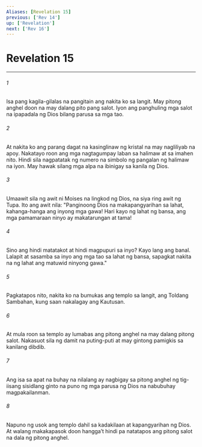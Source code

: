 ```yaml
---
Aliases: [Revelation 15]
previous: ['Rev 14']
up: ['Revelation']
next: ['Rev 16']
---
```

# Revelation 15

***

###### 1
Isa pang kagila-gilalas na pangitain ang nakita ko sa langit. May pitong anghel doon na may dalang pito pang salot. Iyon ang panghuling mga salot na ipapadala ng Dios bilang parusa sa mga tao. 

###### 2
At nakita ko ang parang dagat na kasinglinaw ng kristal na may nagliliyab na apoy. Nakatayo roon ang mga nagtagumpay laban sa halimaw at sa imahen nito. Hindi sila nagpatatak ng numero na simbolo ng pangalan ng halimaw na iyon. May hawak silang mga alpa na ibinigay sa kanila ng Dios. 

###### 3
Umaawit sila ng awit ni Moises na lingkod ng Dios, na siya ring awit ng Tupa. Ito ang awit nila: "Panginoong Dios na makapangyarihan sa lahat, kahanga-hanga ang inyong mga gawa! Hari kayo ng lahat ng bansa, ang mga pamamaraan ninyo ay makatarungan at tama! 

###### 4
Sino ang hindi matatakot at hindi magpupuri sa inyo? Kayo lang ang banal. Lalapit at sasamba sa inyo ang mga tao sa lahat ng bansa, sapagkat nakita na ng lahat ang matuwid ninyong gawa." 

###### 5
Pagkatapos nito, nakita ko na bumukas ang templo sa langit, ang Toldang Sambahan, kung saan nakalagay ang Kautusan. 

###### 6
At mula roon sa templo ay lumabas ang pitong anghel na may dalang pitong salot. Nakasuot sila ng damit na puting-puti at may gintong pamigkis sa kanilang dibdib. 

###### 7
Ang isa sa apat na buhay na nilalang ay nagbigay sa pitong anghel ng tig-iisang sisidlang ginto na puno ng mga parusa ng Dios na nabubuhay magpakailanman. 

###### 8
Napuno ng usok ang templo dahil sa kadakilaan at kapangyarihan ng Dios. At walang makakapasok doon hanggaʼt hindi pa natatapos ang pitong salot na dala ng pitong anghel.
